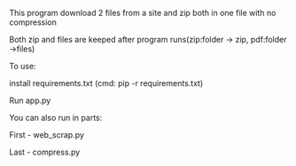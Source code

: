 This program download 2 files from a site and zip both in one file with no compression

Both zip and files are keeped after program runs(zip:folder -> zip, pdf:folder ->files)

To use:

install requirements.txt (cmd:  pip -r requirements.txt)

Run app.py


You can also run in parts:

First - web_scrap.py

Last - compress.py

